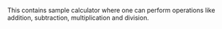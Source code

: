 This contains sample calculator where one can perform operations like addition, subtraction, multiplication and division.
